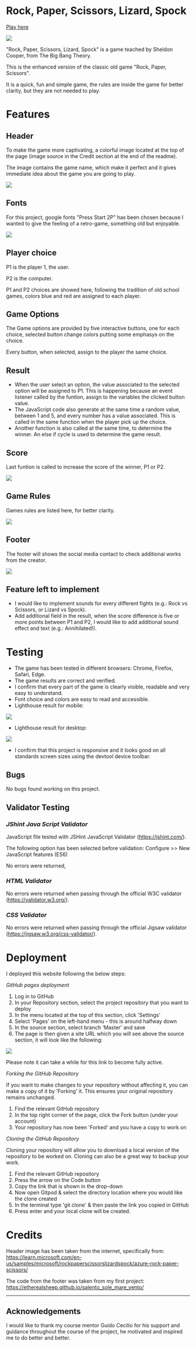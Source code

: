 # Rock, Paper, Scissors, Lizard, Spock

[Play here](https://etherealsheep.github.io/Rock-Paper-Scissors-Lizard-Spock/)

![](docs/images/amiresponsive.png)

"Rock, Paper, Scissors, Lizard, Spock" is a game teached by Sheldon Cooper, from The Big Bang Theory.

This is the enhanced version of the classic old game "Rock, Paper, Scissors".

It is a quick, fun and simple game, the rules are inside the game for better clarity, but they are not needed to play.

# **Features**

## **Header**
To make the game more captivating, a colorful image located at the top of the page (image source in the Credit section at the end of the readme).

The image contains the game name, which make it perfect and it gives immediate idea about the game you are going to play.

![](docs/images/header.png)

## **Fonts**
For this project, google fonts "Press Start 2P" has been chosen because I wanted to give the feeling of a retro-game, something old but enjoyable.

![](docs/images/press_start_2p_font.png)

## **Player choice**
P1 is the player 1, the user.

P2 is the computer.

P1 and P2 choices are showed here, following the tradition of old school games, colors blue and red are assigned to each player.

## **Game Options**
The Game options are provided by five interactive buttons, one for each choice, selected button change colors putting some emphasys on the choice.

Every button, when selected, assign to the player the same choice.

## **Result**
- When the user select an option, the value associated to the selected option will be assigned to P1.
This is happening because an event listener called by the funtion, assign to the variables the clicked button value.
- The JavaScript code also generate at the same time a random value, between 1 and 5, and every number has a value associated.
This is called in the same function when the player pick up the choice.
- Another function is also called at the same time, to determine the winner. An else if cycle is used to determine the game result.

## **Score**
Last funtion is called to increase the score of the winner, P1 or P2.

![](docs/images/player_choice.png)

## **Game Rules**
Games rules are listed here, for better clarity.

![](docs/images/rules.png)

## **Footer**
The footer will shows the social media contact to check additional works from the creator.

![](docs/images/footer.png)

## **Feature left to implement**
- I would like to implement sounds for every different fights (e.g.: Rock vs Scissors, or Lizard vs Spock).
- Add additional field  in the result, when the score difference is five or more points between P1 and P2, I would like to add additional sound effect and text (e.g.: Annihilated!).

# **Testing**
- The game has been tested in different browsers: Chrome, Firefox, Safari, Edge.
- The game results are correct and verified.
- I confirm that every part of the game is clearly visible, readable and very easy to understand.
- Font choice and colors are easy to read and accessible.
- Lighthouse result for mobile:

![](docs/images/mobile_lighthouse.png)

- Lighthouse result for desktop:

![](docs/images/desktop_lighthouse.png)

- I confirm that this project is responsive and it looks good on all standards screen sizes using the devtool device toolbar.

## **Bugs**
No bugs found working on this project.

## **Validator Testing**

### ***JShint Java Script Validator***
JavaScript file tested with JSHint JavaScript Validator (https://jshint.com/).

The following option has been selected before validation: Configure >> New JavaScript features (ES6)

No errors were returned,

### ***HTML Validator***
No errors were returned when passing through the official W3C validator (https://validator.w3.org/).

### ***CSS Validator***
No errors were returned when passing through the official Jigsaw validator (https://jigsaw.w3.org/css-validator/).

# **Deployment**
I deployed this website following the below steps:

*GitHub pages deployment* 

1. Log in to GitHub
2. In your Repository section, select the project repository that you want to deploy
3. In the menu located at the top of this section, click 'Settings'
4. Select 'Pages' on the left-hand menu - this is around halfway down
5. In the source section, select branch 'Master' and save
6. The page is then given a site URL which you will see above the source section, it will look like the following: 

![](docs/images/git-pages-published.png)

Please note it can take a while for this link to become fully active. 

*Forking the GitHub Repository*

If you want to make changes to your repository without affecting it, you can make a copy of it by 'Forking' it. This ensures your original repository remains unchanged.

1. Find the relevant GitHub repository
2. In the top right corner of the page, click the Fork button (under your account)
3. Your repository has now been 'Forked' and you have a copy to work on

*Cloning the GitHub Repository*

Cloning your repository will allow you to download a local version of the repository to be worked on. Cloning can also be a great way to backup your work.

1. Find the relevant GitHub repository
2. Press the arrow on the Code button
3. Copy the link that is shown in the drop-down
4. Now open Gitpod & select the directory location where you would like the clone created
5. In the terminal type 'git clone' & then paste the link you copied in GitHub
6. Press enter and your local clone will be created.

# **Credits**
Header image has been taken from the internet, specifically from: https://learn.microsoft.com/en-us/samples/microsoft/rockpaperscissorslizardspock/azure-rock-paper-scissors/

The code from the footer was taken from my first project: https://etherealsheep.github.io/salento_sole_mare_vento/

---

## **Acknowledgements**

I would like to thank my course mentor Guido Cecilio for his support and guidance throughout the course of the project, he motivated and inspired me to do better and better.